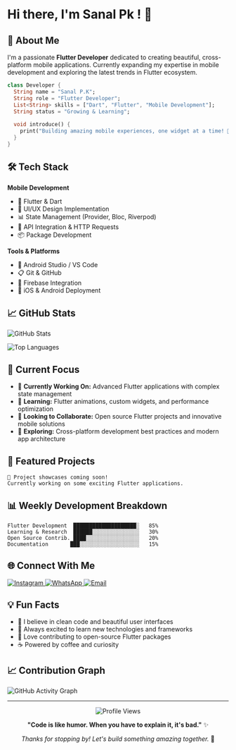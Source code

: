 # Hi there, I'm Sanal Pk ! 👋

## 🚀 About Me

I'm a passionate **Flutter Developer** dedicated to creating beautiful, cross-platform mobile applications. Currently expanding my expertise in mobile development and exploring the latest trends in Flutter ecosystem.

```dart
class Developer {
  String name = "Sanal P.K";
  String role = "Flutter Developer";
  List<String> skills = ["Dart", "Flutter", "Mobile Development"];
  String status = "Growing & Learning";
  
  void introduce() {
    print("Building amazing mobile experiences, one widget at a time! 📱");
  }
}
```

## 🛠️ Tech Stack

**Mobile Development**
- 📱 Flutter & Dart
- 🎨 UI/UX Design Implementation
- 📊 State Management (Provider, Bloc, Riverpod)
- 🔌 API Integration & HTTP Requests
- 📦 Package Development

**Tools & Platforms**
- 🔧 Android Studio / VS Code
- 📋 Git & GitHub
- 🎯 Firebase Integration
- 📱 iOS & Android Deployment

## 📈 GitHub Stats

![GitHub Stats](https://github-readme-stats.vercel.app/api?username=sanalsanjanz&show_icons=true&theme=tokyonight&hide_border=true)

![Top Languages](https://github-readme-stats.vercel.app/api/top-langs/?username=sanalsanjanz&layout=compact&theme=tokyonight&hide_border=true)

## 🎯 Current Focus

- 🔭 **Currently Working On:** Advanced Flutter applications with complex state management
- 🌱 **Learning:** Flutter animations, custom widgets, and performance optimization
- 👯 **Looking to Collaborate:** Open source Flutter projects and innovative mobile solutions
- 🤔 **Exploring:** Cross-platform development best practices and modern app architecture

## 📱 Featured Projects

<!-- Add your projects here -->
```
🚧 Project showcases coming soon! 
Currently working on some exciting Flutter applications.
```

## 📊 Weekly Development Breakdown

```text
Flutter Development  ████████████████████░   85%
Learning & Research  ██████░░░░░░░░░░░░░░░   30%
Open Source Contrib. ████░░░░░░░░░░░░░░░░░   20%
Documentation       ███░░░░░░░░░░░░░░░░░░░   15%
```

## 🌐 Connect With Me

<div align="left">
  <a href="https://www.instagram.com/sanal_p.k">
    <img src="https://img.shields.io/badge/Instagram-E4405F?style=for-the-badge&logo=instagram&logoColor=white" alt="Instagram"/>
  </a>
  <a href="https://wa.me/918606044696?text=Hello%20I%27m%20from%20GitHub">
    <img src="https://img.shields.io/badge/WhatsApp-25D366?style=for-the-badge&logo=whatsapp&logoColor=white" alt="WhatsApp"/>
  </a>
  <a href="mailto:sanalpk220@gmail.com">
    <img src="https://img.shields.io/badge/Email-D14836?style=for-the-badge&logo=gmail&logoColor=white" alt="Email"/>
  </a>
</div>

## 💡 Fun Facts

- 🎯 I believe in clean code and beautiful user interfaces
- 🌟 Always excited to learn new technologies and frameworks
- 🚀 Love contributing to open-source Flutter packages
- ☕ Powered by coffee and curiosity

## 📈 Contribution Graph

![GitHub Activity Graph](https://github-readme-activity-graph.vercel.app/graph?username=sanalsanjanz&theme=tokyo-night&hide_border=true)

---

<div align="center">
  <img src="https://komarev.com/ghpvc/?username=sanalsanjanz&color=blueviolet&style=flat-square&label=Profile+Views" alt="Profile Views"/>
</div>

<div align="center">
  
**"Code is like humor. When you have to explain it, it's bad."** ✨

*Thanks for stopping by! Let's build something amazing together.* 🚀

</div>
